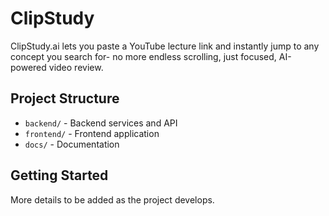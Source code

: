 # ClipStudy

ClipStudy.ai lets you paste a YouTube lecture link and instantly jump to any concept you search for- no more endless scrolling, just focused, AI-powered video review.

## Project Structure

- `backend/` - Backend services and API
- `frontend/` - Frontend application
- `docs/` - Documentation

## Getting Started

More details to be added as the project develops. 
